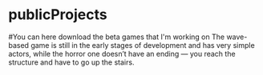 # publicProjects
#You can here download the beta games that I'm working on
The wave-based game is still in the early stages of development and has very simple actors, while the horror one doesn’t have an ending — you reach the structure and have to go up the stairs.
